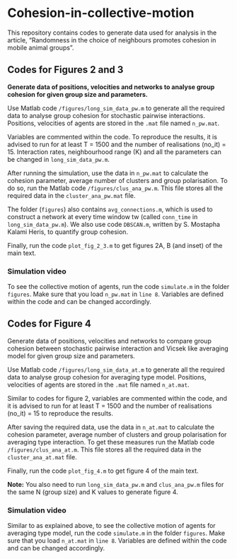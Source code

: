 # Cohesion-in-collective-motion

This repository contains codes to generate data used for analysis in the article, “Randomness in the choice of neighbours promotes cohesion in mobile animal groups”.

## Codes for Figures 2 and 3

**Generate data of positions, velocities and networks to analyse group cohesion for given group size and parameters.**

Use Matlab code `/figures/long_sim_data_pw.m` to generate all the required data to analyse group cohesion for stochastic pairwise interactions. Positions, velocities of agents are stored in the `.mat` file named `n_pw.mat`. 

Variables are commented within the code. To reproduce the results, it is advised to run for at least T = 1500 and the number of realisations (no_it) = 15. Interaction rates, neighbourhood range (K) and all the parameters can be changed in `long_sim_data_pw.m`.

After running the simulation, use the data in `n_pw.mat` to calculate the cohesion parameter, average number of clusters and group polarisation. To do so, run the Matlab code `/figures/clus_ana_pw.m`. This file stores all the required data in the `cluster_ana_pw.mat` file. 

The folder (`figures`) also contains `avg_connections.m`, which is used to construct a network at every time window tw (called `conn_time` in `long_sim_data_pw.m`). We also use code `DBSCAN.m`, written by S. Mostapha Kalami Heris, to quantify group cohesion. 

Finally, run the code `plot_fig_2_3.m` to get figures 2A, B (and inset) of the main text.

### Simulation video

To see the collective motion of agents, run the code `simulate.m` in the folder `figures`. Make sure that you load `n_pw.mat` in `line 8`. Variables are defined within the code and can be changed accordingly.

## Codes for Figure 4

Generate data of positions, velocities and networks to compare group cohesion between stochastic pairwise interaction and Vicsek like averaging model for given group size and parameters.

Use Matlab code `/figures/long_sim_data_at.m` to generate all the required data to analyse group cohesion for averaging type model. Positions, velocities of agents are stored in the `.mat` file named `n_at.mat`.

Similar to codes for figure 2, variables are commented within the code, and it is advised to run for at least T = 1500 and the number of realisations (no_it) = 15 to reproduce the results.

After saving the required data, use the data in `n_at.mat` to calculate the cohesion parameter, average number of clusters and group polarisation for averaging type interaction. To get these measures run the Matlab code `/figures/clus_ana_at.m`. This file stores all the required data in the `cluster_ana_at.mat` file. 	

Finally, run the code `plot_fig_4.m` to get figure 4 of the main text.

**Note:** You also need to run `long_sim_data_pw.m` and `clus_ana_pw.m` files for the same N (group size) and K values to generate figure 4.  

### Simulation video

Similar to as explained above, to see the collective motion of agents for averaging type model, run the code `simulate.m` in the folder `figures`. Make sure that you load `n_at.mat` in `line 8`. Variables are defined within the code and can be changed accordingly.

